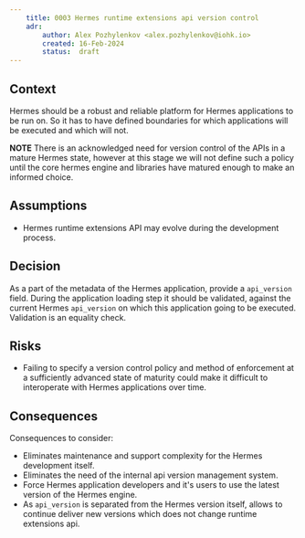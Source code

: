 ```yaml
---
    title: 0003 Hermes runtime extensions api version control
    adr:
        author: Alex Pozhylenkov <alex.pozhylenkov@iohk.io>
        created: 16-Feb-2024
        status:  draft
---
```


## Context

Hermes should be a robust and reliable platform for Hermes applications to be run on.
So it has to have defined boundaries for which applications will be executed and which will not.

**NOTE**
There is an acknowledged need for version control of the APIs in a mature Hermes state,
however at this stage we will not define such a policy until the core hermes engine
and libraries have matured enough to make an informed choice.

## Assumptions

* Hermes runtime extensions API may evolve during the development process.

## Decision

As a part of the metadata of the Hermes application, provide a `api_version` field.
During the application loading step it should be validated,
against the current Hermes `api_version` on which this application going to be executed.
Validation is an equality check.

## Risks

* Failing to specify a version control policy and method of enforcement
at a sufficiently advanced state of maturity could make it difficult
to interoperate with Hermes applications over time.

## Consequences

Consequences to consider:

* Eliminates maintenance and support complexity for the Hermes development itself.
* Eliminates the need of the internal api version management system.
* Force Hermes application developers and it's users to use the latest version of the Hermes engine.
* As `api_version` is separated from the Hermes version itself,
allows to continue deliver new versions which does not change runtime extensions api.
